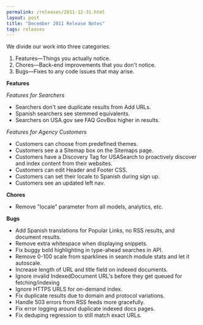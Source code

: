 ```yaml
---
permalink: /releases/2011-12-31.html
layout: post
title: "December 2011 Release Notes"
tags: releases 
---
```

<p>We divide our work into three categories.</p>
<ol><li>Features—Things you actually notice.</li>
<li>Chores—Back-end improvements that you don't notice.</li>
<li>Bugs—Fixes to any code issues that may arise.</li>
</ol><p><strong>Features</strong></p>
<p><em>Features for Searchers</em></p>
<ul><li>Searchers don't see duplicate results from Add URLs.</li>
<li>Spanish searchers see stemmed equivalents.</li>
<li>Searchers on USA.gov see FAQ GovBox higher in results.</li>
</ul><p><em>Features for Agency Customers</em></p>
<ul><li>Customers can choose from predefined themes.</li>
<li>Customers see a a Sitemap box on the Sitemaps page.</li>
<li>Customers have a Discovery Tag for USASearch to proactively discover and index content from their websites.</li>
<li>Customers can edit Header and Footer CSS.</li>
<li>Customers can set their locale to Spanish during sign up.</li>
<li>Customers see an updated left nav.</li>
</ul><p><strong>Chores</strong></p>
<ul><li>Remove "locale" parameter from all models, analytics, etc.</li>
</ul><p><strong>Bugs<br/></strong></p>
<ul><li>Add Spanish translations for Popular Links, no RSS results, and document results.</li>
<li>Remove extra whitespace when displaying snippets.</li>
<li>Fix buggy bold highlighting in type-ahead searches in API.</li>
<li>Remove 0-100 scale from sparklines in search module stats and let it autoscale.</li>
<li>Increase length of URL and title field on indexed documents.</li>
<li>Ignore invalid IndexedDocument URL's before they get queued for fetching/indexing</li>
<li>Ignore HTTPS URLS for on-demand index.</li>
<li>Fix duplicate results due to domain and protocol variations.</li>
<li>Handle 503 errors from RSS feeds more gracefully.</li>
<li>Fix error logging around duplicate indexed docs pages.</li>
<li>Fix deduping regression to still match exact URLs.</li>
</ul>
